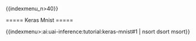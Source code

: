 {{indexmenu_n>40}}

===== Keras Mnist =====

{{indexmenu>:ai:uai-inference:tutorial:keras-mnist#1 | nsort dsort msort}}